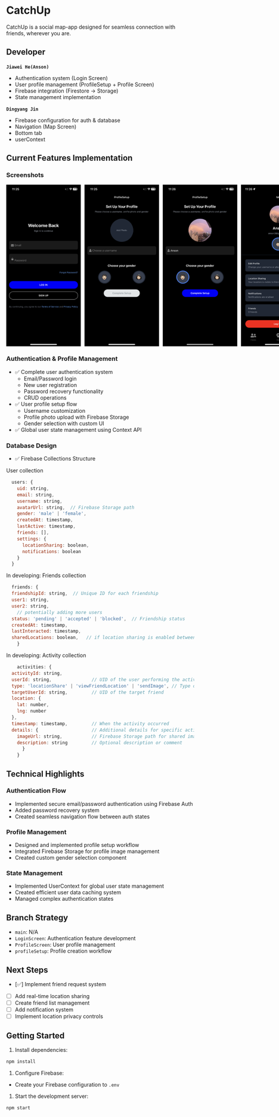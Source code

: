 # CatchUp

CatchUp is a social map-app designed for seamless connection with friends, wherever you are.

## Developer

**`Jiawei He(Anson)`**

- Authentication system (Login Screen)
- User profile management (ProfileSetup + Profile Screen)
- Firebase integration (Firestore -> Storage)
- State management implementation

**`Dingyang Jin`**
- Firebase configuration for auth & database
- Navigation (Map Screen)
- Bottom tab
- userContext
## Current Features Implementation

### Screenshots



<div style="display: flex; gap: 10px; margin-bottom: 20px;">
    <img src="/assets/docs/signup.jpg" width="200" alt="Login Screen"/>
    <img src="/assets/docs/profileSetup1.jpg" width="200" alt="Profile Setup 1"/>
    <img src="/assets/docs/profileSetup2.jpg" width="200" alt="Profile Setup 2"/>
    <img src="/assets/docs/profile.jpg" width="200" alt="Profile Screen"/>
</div>

### Authentication & Profile Management

- ✅ Complete user authentication system
  - Email/Password login
  - New user registration
  - Password recovery functionality
  - CRUD operations
- ✅ User profile setup flow
  - Username customization
  - Profile photo upload with Firebase Storage
  - Gender selection with custom UI
- ✅ Global user state management using Context API

### Database Design

- ✅ Firebase Collections Structure
    
User collection
```javascript
  users: {
    uid: string,
    email: string,
    username: string,
    avatarUrl: string,  // Firebase Storage path
    gender: 'male' | 'female',
    createdAt: timestamp,
    lastActive: timestamp,
    friends: [],
    settings: {
      locationSharing: boolean,
      notifications: boolean
    }
  }
```
In developing: Friends collection
```javascript
  friends: {
  friendshipId: string,  // Unique ID for each friendship
  user1: string,
  user2: string,
    // potentially adding more users
  status: 'pending' | 'accepted' | 'blocked',  // Friendship status
  createdAt: timestamp,
  lastInteracted: timestamp,
  sharedLocations: boolean,   // if location sharing is enabled between friends
    }
```

In developing: Activity collection
```javascript
    activities: {
  activityId: string,
  userId: string,               // UID of the user performing the activity
  type: 'locationShare' | 'viewFriendLocation' | 'sendImage', // Type of activity
  targetUserId: string,         // UID of the target friend
  location: {
    lat: number,
    lng: number
  },
  timestamp: timestamp,         // When the activity occurred
  details: {                    // Additional details for specific activity types
    imageUrl: string,           // Firebase Storage path for shared images
    description: string         // Optional description or comment
      }
    }
```

    
## Technical Highlights

### Authentication Flow

- Implemented secure email/password authentication using Firebase Auth
- Added password recovery system
- Created seamless navigation flow between auth states

### Profile Management

- Designed and implemented profile setup workflow
- Integrated Firebase Storage for profile image management
- Created custom gender selection component

### State Management

- Implemented UserContext for global user state management
- Created efficient user data caching system
- Managed complex authentication states

## Branch Strategy

- `main`: N/A
- `LoginScreen`: Authentication feature development
- `ProfileScreen`: User profile management
- `profileSetup`: Profile creation workflow

## Next Steps

- [✅] Implement friend request system
- [ ] Add real-time location sharing
- [ ] Create friend list management
- [ ] Add notification system
- [ ] Implement location privacy controls

## Getting Started

1. Install dependencies:

```bash
npm install
```

1. Configure Firebase:
  
- Create your Firebase configuration to `.env`

1. Start the development server:

```bash
npm start
```

